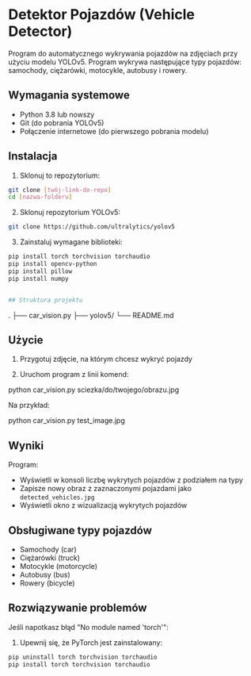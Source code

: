 # Detektor Pojazdów (Vehicle Detector)

Program do automatycznego wykrywania pojazdów na zdjęciach przy użyciu modelu YOLOv5. Program wykrywa następujące typy pojazdów: samochody, ciężarówki, motocykle, autobusy i rowery.

## Wymagania systemowe

- Python 3.8 lub nowszy
- Git (do pobrania YOLOv5)
- Połączenie internetowe (do pierwszego pobrania modelu)

## Instalacja

1. Sklonuj to repozytorium:
```bash
git clone [twój-link-do-repo]
cd [nazwa-folderu]
```

2. Sklonuj repozytorium YOLOv5:
```bash
git clone https://github.com/ultralytics/yolov5
```

3. Zainstaluj wymagane biblioteki:
```bash
pip install torch torchvision torchaudio
pip install opencv-python
pip install pillow
pip install numpy


## Struktura projektu
```
.
├── car_vision.py
├── yolov5/
└── README.md


## Użycie

1. Przygotuj zdjęcie, na którym chcesz wykryć pojazdy

2. Uruchom program z linii komend:

python car_vision.py sciezka/do/twojego/obrazu.jpg


Na przykład:

python car_vision.py test_image.jpg


## Wyniki

Program:
- Wyświetli w konsoli liczbę wykrytych pojazdów z podziałem na typy
- Zapisze nowy obraz z zaznaczonymi pojazdami jako `detected_vehicles.jpg`
- Wyświetli okno z wizualizacją wykrytych pojazdów

## Obsługiwane typy pojazdów

- Samochody (car)
- Ciężarówki (truck)
- Motocykle (motorcycle)
- Autobusy (bus)
- Rowery (bicycle)

## Rozwiązywanie problemów

Jeśli napotkasz błąd "No module named 'torch'":
1. Upewnij się, że PyTorch jest zainstalowany:
```bash
pip uninstall torch torchvision torchaudio
pip install torch torchvision torchaudio
```
